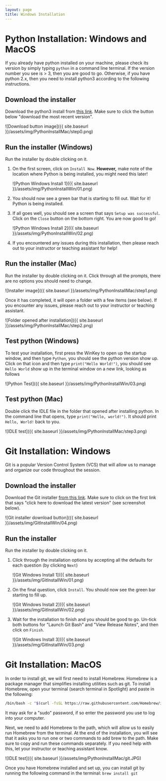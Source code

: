 ```yaml
---
layout: page
title: Windows Installation
---
```

# Python Installation: Windows and MacOS

If you already have python installed on your machine, please check its version
by simply typing `python` in a command line terminal. If the version number you
see is > 3, then you are good to go. Otherwise, if you have python 2.x, then you
need to install python3 according to the following instructions. 

## Download the installer

Download the python3 install from [this
link](https://www.python.org/downloads/). Make sure to click the button below "download the most recent version".

![Download button image]({{ site.baseurl }}/assets/img/PythonInstallMac/step0.png)


## Run the installer (Windows)

Run the installer by double clicking on it.

1. On the first screen, click on `Install Now`. **However,** make note of the
   location where Python is being installed, you might need this later!

   ![Python Windows Install 1]({{ site.baseurl }}/assets/img/PythonInstallWin/01.png)

2. You should now see a green bar that is starting to fill out. Wait for it!
   Python is being installed.
3. If all goes well, you should see a screen that says `Setup was successful`.
   Click on the `Close` button on the bottom right. You are now good to go!

   ![Python Windows Install 2]({{ site.baseurl }}/assets/img/PythonInstallWin/02.png)

4. If you encountered any issues during this installation, then please reach out
   to your instructor or teaching assistant for help!

## Run the installer (Mac)
Run the installer by double clicking on it. Click through all the prompts, there are no options you should need to change.

![Installer image]({{ site.baseurl }}/assets/img/PythonInstallMac/step1.png)

Once it has completed, it will open a folder with a few items (see below). If you encounter any issues, please reach out to your instructor or teaching assistant.

![Folder opened after installation]({{ site.baseurl }}/assets/img/PythonInstallMac/step2.png)

## Test python (Windows)
To test your installation, first press the WinKey to open up the startup window,
and then type `Python`, you should see the python version show up. Click on that
icon and then type `print("Hello World!")`, you should see `Hello World` show up
in the terminal window on a new link,  looking as follows

![Python Test]({{ site.baseurl }}/assets/img/PythonInstallWin/03.png)

## Test python (Mac)
Double click the IDLE file in the folder that opened after installing python. In the command line that opens, type `print("Hello, world!")`. It should print `Hello, World!` back to you.

![IDLE test]({{ site.baseurl }}/assets/img/PythonInstallMac/step3.png)


# Git Installation: Windows

Git is a popular Version Control System (VCS) that will allow us to manage and
organize our code throughout the session.

## Download the installer

Download the Git installer [from this
link](https://git-scm.com/download/win). Make sure to click on the first link that says "click here to download the latest version" (see screenshot below).

![Git installer download button]({{ site.baseurl }}/assets/img/GitInstallWin/04.png)

## Run the installer

Run the installer by double clicking on it.

1. Click through the installation options by accepting all the defaults for each
   question (by clicking `Next`)

   ![Git Windows Install 1]({{ site.baseurl }}/assets/img/GitInstallWin/01.png)

2. On the final question, click `Install`. You should now see the green bar
   starting to fill up.

   ![Git Windows Install 2]({{ site.baseurl }}/assets/img/GitInstallWin/02.png)

3. Wait for the installation to finish and you should be good to go. Un-tick
   both buttons for "Launch Git Bash" and "View Release Notes", and then click
   on `Finish`.

   ![Git Windows Install 3]({{ site.baseurl }}/assets/img/GitInstallWin/03.png)

# Git Installation: MacOS

In order to install git, we will first need to install Homebrew. Homebrew is a package manager that simplifies installing utilities such as git. To install Homebrew, open your terminal (search terminal in Spotlight) and paste in the following:

```bash
/bin/bash -c "$(curl -fsSL https://raw.githubusercontent.com/Homebrew/install/HEAD/install.sh)"
```

It may ask for a "sudo" password, if so enter the password you use to log into your computer.

Next, we need to add Homebrew to the path, which will allow us to easily run Homebrew from the terminal. At the end of the installation, you will see that it asks you to run one or two commands to add brew to the path. Make sure to copy and run these commands separately. If you need help with this, let your instructor or teaching assistant know.

![IDLE test]({{ site.baseurl }}/assets/img/PythonInstallMac/git.JPG)


Once you have Homebrew installed and set up, you can install git by running the following command in the terminal:
```brew install git```
